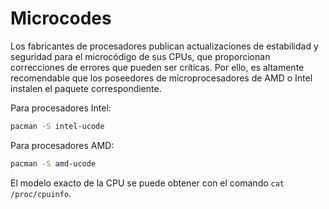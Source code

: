 # Microcodes

Los fabricantes de procesadores publican actualizaciones de estabilidad y seguridad para el microcódigo de sus CPUs, que proporcionan correcciones de errores que pueden ser críticas. Por ello, es altamente recomendable que los poseedores de microprocesadores de AMD o Intel instalen el paquete correspondiente.

Para procesadores Intel:

```bash
pacman -S intel-ucode
```

Para procesadores AMD:

```bash
pacman -S amd-ucode
```

El modelo exacto de la CPU se puede obtener con el comando `cat /proc/cpuinfo`.
